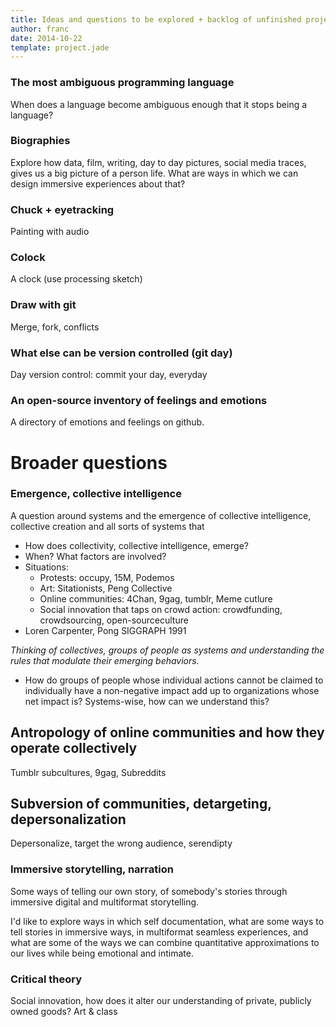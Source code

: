 ```yaml
---
title: Ideas and questions to be explored + backlog of unfinished projects
author: franc
date: 2014-10-22
template: project.jade
---
```


### The most ambiguous programming language

When does a language become ambiguous enough that it stops being a language?

### Biographies

Explore how data, film, writing, day to day pictures, social media traces, gives us a big picture of a person life. What are ways in which we can design immersive experiences about that?

### Chuck + eyetracking

Painting with audio

### Colock

A clock (use processing sketch)

### Draw with git

Merge, fork, conflicts

### What else can be version controlled (git day)

Day version control: commit your day, everyday

### An open-source inventory of feelings and emotions

A directory of emotions and feelings on github.

# Broader questions

### Emergence, collective intelligence

A question around systems and the emergence of collective intelligence, collective creation and all sorts of systems that 

* How does collectivity, collective intelligence, emerge?
* When? What factors are involved?
* Situations:
	- Protests: occupy, 15M, Podemos
	- Art: Sitationists, Peng Collective
	- Online communities: 4Chan, 9gag, tumblr, Meme cutlure
	- Social innovation that taps on crowd action: crowdfunding, crowdsourcing, open-sourceculture
* Loren Carpenter, Pong SIGGRAPH 1991

*Thinking of collectives, groups of people as systems and understanding the rules that modulate their emerging behaviors.*

* How do groups of people whose individual actions cannot be claimed to individually have a non-negative impact add up to organizations whose net impact is? Systems-wise, how can we understand this?


## Antropology of online communities and how they operate collectively

Tumblr subcultures, 9gag, Subreddits

## Subversion of communities, detargeting, depersonalization

Depersonalize, target the wrong audience, serendipty

### Immersive storytelling, narration

Some ways of telling our own story, of somebody's stories through immersive digital and multiformat storytelling.

I'd like to explore ways in which self documentation, what are some ways to tell stories in immersive ways, in multiformat seamless experiences, and what are some of the ways we can combine quantitative approximations to our lives while being emotional and intimate. 

### Critical theory

Social innovation, how does it alter our understanding of private, publicly owned goods?
Art & class